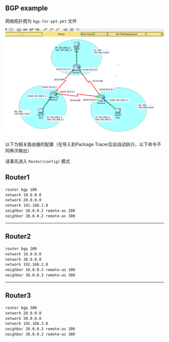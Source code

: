 ## BGP example

网络拓扑图为 `bgp-for-ppt.pkt` 文件

![](net.png)

以下为相关路由器的配置（在导入到Package Tracer后会自动执行，以下命令不同再次输出）

请事先进入 `Router(config)` 模式

## Router1

```txt
router bgp 100
network 10.0.0.0
network 20.0.0.0
network 192.168.1.0
neighbor 10.0.0.2 remote-as 200
neighbor 20.0.0.2 remote-as 300
```

---

## Router2

```txt
router bgp 200
network 10.0.0.0
network 30.0.0.0
network 192.168.2.0
neighbor 10.0.0.3 remote-as 100
neighbor 30.0.0.3 remote-as 300
```

---

## Router3

```txt
router bgp 300
network 20.0.0.0
network 30.0.0.0
network 192.168.3.0
neighbor 20.0.0.3 remote-as 200
neighbor 30.0.0.2 remote-as 300
```

